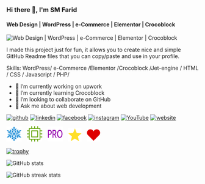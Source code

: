 ### Hi there 👋, I'm SM Farid
#### Web Design | WordPress | e-Commerce | Elementor | Crocoblock
![Web Design | WordPress | e-Commerce | Elementor | Crocoblock](https://scontent.fdac4-2.fna.fbcdn.net/v/t39.30808-6/412584847_871160197822198_42017494089625845_n.jpg?_nc_cat=108&ccb=1-7&_nc_sid=783fdb&_nc_eui2=AeHO2qz3hyhG9e86cZtIhql_VyhAv8ddvwdXKEC_x12_ByLbwm0kqXMX0zswxBxsCWbI-I_ZaVkgbSHHzHwke80K&_nc_ohc=770GoU6daZ8AX-8LTX4&_nc_zt=23&_nc_ht=scontent.fdac4-2.fna&oh=00_AfBvdlxJxqG_mu5pOyjYlg1QSK3EjE7_gCbZ3kGaFSkBvg&oe=658DFD15)

I made this project just for fun, it allows you to create nice and simple GitHub Readme files that you can copy/paste and use in your profile.

Skills: WordPress/ e-Commerce /Elementor /Crocoblock /Jet-engine / HTML / CSS / Javascript / PHP/

- 🔭 I’m currently working on upwork 
- 🌱 I’m currently learning Crocoblock 
- 👯 I’m looking to collaborate on GitHub  
- 💬 Ask me about web development 


[<img src='https://cdn.jsdelivr.net/npm/simple-icons@3.0.1/icons/github.svg' alt='github' height='40'>](https://github.com/smfarid17h)  [<img src='https://cdn.jsdelivr.net/npm/simple-icons@3.0.1/icons/linkedin.svg' alt='linkedin' height='40'>](https://www.linkedin.com/in/sm-farid/)  [<img src='https://cdn.jsdelivr.net/npm/simple-icons@3.0.1/icons/facebook.svg' alt='facebook' height='40'>](https://www.facebook.com/sm.forid.167)  [<img src='https://cdn.jsdelivr.net/npm/simple-icons@3.0.1/icons/instagram.svg' alt='instagram' height='40'>](https://www.instagram.com/sm_farid99/)  [<img src='https://cdn.jsdelivr.net/npm/simple-icons@3.0.1/icons/youtube.svg' alt='YouTube' height='40'>](https://www.youtube.com/channel/smfarid)  [<img src='https://cdn.jsdelivr.net/npm/simple-icons@3.0.1/icons/icloud.svg' alt='website' height='40'>](smfarid.com)  

<a href='https://archiveprogram.github.com/'><img src='https://raw.githubusercontent.com/acervenky/animated-github-badges/master/assets/acbadge.gif' width='40' height='40'></a> <a href='https://docs.github.com/en/developers'><img src='https://raw.githubusercontent.com/acervenky/animated-github-badges/master/assets/devbadge.gif' width='40' height='40'></a> <a href='https://github.com/pricing'><img src='https://raw.githubusercontent.com/acervenky/animated-github-badges/master/assets/pro.gif' width='40' height='40'></a> <a href='https://stars.github.com/'><img src='https://raw.githubusercontent.com/acervenky/animated-github-badges/master/assets/starbadge.gif' width='35' height='35'></a> <a href='https://docs.github.com/en/github/supporting-the-open-source-community-with-github-sponsors'><img src='https://raw.githubusercontent.com/acervenky/animated-github-badges/master/assets/sponsorbadge.gif' width='35' height='35'></a> 

[![trophy](https://github-profile-trophy.vercel.app/?username=smfarid17h)](https://github.com/ryo-ma/github-profile-trophy)

![GitHub stats](https://github-readme-stats.vercel.app/api?username=smfarid17h&show_icons=true)  

![GitHub streak stats](https://streak-stats.demolab.com/?user=smfarid17h)  


